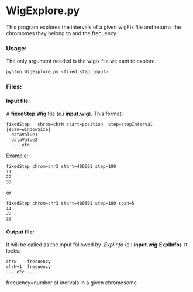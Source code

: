 # WigExplore.py

This program explores the intervals of a given wigFix file and returns the chromomes they belong to and the frecuency.

### Usage:
The only argument needed is the wigix file we eant to explore.
```bash
pyhton WigExplore.py <fixed_step_input>
```
### Files:
#### Input file:
A **fixedStep Wig** file (e.i **input.wig**). This format:
```
fixedStep	chrom=chrN start=position  step=stepInterval	[span=windowSize]
  dataValue1
  dataValue2
  ... etc ...
```
Example:
```
fixedStep chrom=chr3 start=400601 step=100
11
22
33
```
or 
```
fixedStep chrom=chr3 start=400601 step=100 span=5
11
22
33 
```
#### Output file:
It will be called as the input followed by *.ExplInfo* (e.i **input.wig.ExplInfo**). It looks:
```
chrN	frecuency
chrN+1	frecuency
... etc ...
```
frecuency=number of inervals in a given chromosome